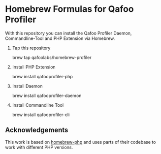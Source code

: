 # Homebrew Formulas for Qafoo Profiler

With this repository you can install the Qafoo Profiler Daemon, Commandline-Tool and PHP Extension via Homebrew.

1. Tap this repository

	brew tap qafoolabs/homebrew-profiler

2. Install PHP Extension

	brew install qafooprofiler-php

3. Install Daemon

	brew install qafooprofiler-daemon

4. Install Commandline Tool

	brew install qafooprofiler-cli

## Acknowledgements

This work is based on [homebrew-php](https://github.com/Homebrew/homebrew-php)
and uses parts of their codebase to work with different PHP versions.
